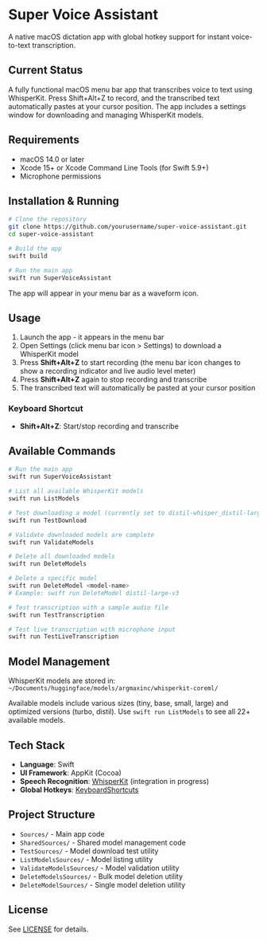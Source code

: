 # Super Voice Assistant

A native macOS dictation app with global hotkey support for instant voice-to-text transcription.

## Current Status

A fully functional macOS menu bar app that transcribes voice to text using WhisperKit. Press Shift+Alt+Z to record, and the transcribed text automatically pastes at your cursor position. The app includes a settings window for downloading and managing WhisperKit models.

## Requirements

- macOS 14.0 or later
- Xcode 15+ or Xcode Command Line Tools (for Swift 5.9+)
- Microphone permissions

## Installation & Running

```bash
# Clone the repository
git clone https://github.com/yourusername/super-voice-assistant.git
cd super-voice-assistant

# Build the app
swift build

# Run the main app
swift run SuperVoiceAssistant
```

The app will appear in your menu bar as a waveform icon.

## Usage

1. Launch the app - it appears in the menu bar
2. Open Settings (click menu bar icon > Settings) to download a WhisperKit model
3. Press **Shift+Alt+Z** to start recording (the menu bar icon changes to show a recording indicator and live audio level meter)
4. Press **Shift+Alt+Z** again to stop recording and transcribe
5. The transcribed text will automatically be pasted at your cursor position

### Keyboard Shortcut

- **Shift+Alt+Z**: Start/stop recording and transcribe

## Available Commands

```bash
# Run the main app
swift run SuperVoiceAssistant

# List all available WhisperKit models
swift run ListModels

# Test downloading a model (currently set to distil-whisper_distil-large-v3)
swift run TestDownload

# Validate downloaded models are complete
swift run ValidateModels

# Delete all downloaded models
swift run DeleteModels

# Delete a specific model
swift run DeleteModel <model-name>
# Example: swift run DeleteModel distil-large-v3

# Test transcription with a sample audio file
swift run TestTranscription

# Test live transcription with microphone input
swift run TestLiveTranscription
```

## Model Management

WhisperKit models are stored in: `~/Documents/huggingface/models/argmaxinc/whisperkit-coreml/`

Available models include various sizes (tiny, base, small, large) and optimized versions (turbo, distil). Use `swift run ListModels` to see all 22+ available models.

## Tech Stack

- **Language**: Swift
- **UI Framework**: AppKit (Cocoa)
- **Speech Recognition**: [WhisperKit](https://github.com/argmaxinc/WhisperKit) (integration in progress)
- **Global Hotkeys**: [KeyboardShortcuts](https://github.com/sindresorhus/KeyboardShortcuts)

## Project Structure

- `Sources/` - Main app code
- `SharedSources/` - Shared model management code
- `TestSources/` - Model download test utility
- `ListModelsSources/` - Model listing utility
- `ValidateModelsSources/` - Model validation utility
- `DeleteModelsSources/` - Bulk model deletion utility
- `DeleteModelSources/` - Single model deletion utility

## License

See [LICENSE](LICENSE) for details.